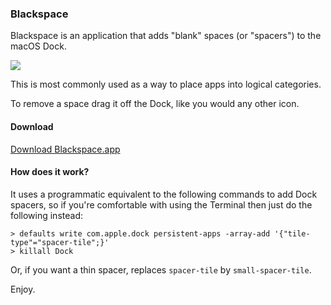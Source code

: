 ### Blackspace

Blackspace is an application that adds "blank" spaces (or "spacers") to the macOS Dock.

![](https://github.com/perfaram/Blackspace/blob/master/dock_example.png)

This is most commonly used as a way to place apps into logical categories.

To remove a space drag it off the Dock, like you would any other icon.

#### Download

[Download Blackspace.app](https://github.com/peterp/Blackspace/releases/download/1.1.0/Blackspace.zip)

#### How does it work?

It uses a programmatic equivalent to the following commands to add Dock spacers, so if you're comfortable with using the Terminal then just do the following instead:

```
> defaults write com.apple.dock persistent-apps -array-add '{"tile-type"="spacer-tile";}'
> killall Dock
```

Or, if you want a thin spacer, replaces `spacer-tile` by `small-spacer-tile`.

Enjoy.

